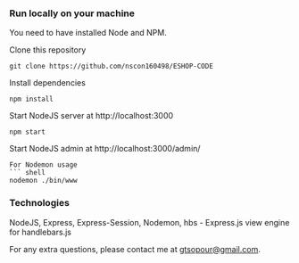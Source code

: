 
### Run locally on your machine
You need to have installed Node and NPM.

Clone this repository
``` shell
git clone https://github.com/nscon160498/ESHOP-CODE
```

Install dependencies
``` shell
npm install
```

Start NodeJS server at http://localhost:3000
``` shell
npm start
```
Start NodeJS admin at http://localhost:3000/admin/


```
For Nodemon usage
``` shell
nodemon ./bin/www
```

### Technologies
NodeJS, Express, Express-Session, Nodemon, hbs - Express.js view engine for handlebars.js

For any extra questions, please contact me at gtsopour@gmail.com. 